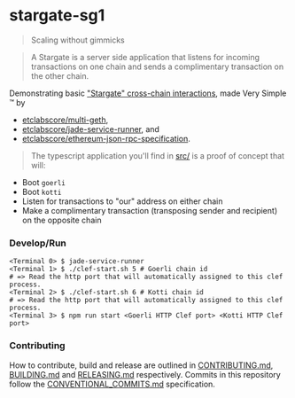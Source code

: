 # stargate-sg1

> Scaling without gimmicks

> A Stargate is a server side application that listens for incoming transactions on one chain and sends a complimentary transaction on the other chain. 


Demonstrating basic ["Stargate" cross-chain interactions](https://medium.com/@DontPanicBurns/the-blockchain-stargate-366a7a72822e), made Very Simple :tm: by 
- [etclabscore/multi-geth](https://github.com/etclabscore/multi-geth),
- [etclabscore/jade-service-runner](https://github.com/etclabscore/jade-service-runner), and 
- [etclabscore/ethereum-json-rpc-specification](https://github.com/etclabscore/ethereum-json-rpc-specification).

>The typescript application you'll find in [src/](./src/) is a proof of concept that will:

- Boot `goerli`
- Boot `kotti`
- Listen for transactions to "our" address on either chain
- Make a complimentary transaction (transposing sender and recipient) on the opposite chain

### Develop/Run

```shell
<Terminal 0> $ jade-service-runner
<Terminal 1> $ ./clef-start.sh 5 # Goerli chain id
# => Read the http port that will automatically assigned to this clef process.
<Terminal 2> $ ./clef-start.sh 6 # Kotti chain id
# => Read the http port that will automatically assigned to this clef process.
<Terminal 3> $ npm run start <Goerli HTTP Clef port> <Kotti HTTP Clef port>
```

### Contributing

How to contribute, build and release are outlined in [CONTRIBUTING.md](CONTRIBUTING.md), [BUILDING.md](BUILDING.md) and [RELEASING.md](RELEASING.md) respectively. Commits in this repository follow the [CONVENTIONAL_COMMITS.md](CONVENTIONAL_COMMITS.md) specification.
